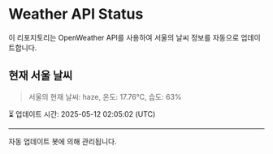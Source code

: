 
# Weather API Status

이 리포지토리는 OpenWeather API를 사용하여 서울의 날씨 정보를 자동으로 업데이트합니다.

## 현재 서울 날씨
> 서울의 현재 날씨: haze, 온도: 17.76°C, 습도: 63%

⏳ 업데이트 시간: 2025-05-12 02:05:02 (UTC)

---
자동 업데이트 봇에 의해 관리됩니다.
